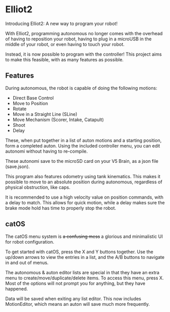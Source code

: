 # Elliot2
Introducing Elliot2: A new way to program your robot!

With Elliot2, programming autonomous no longer comes with the overhead of having to reposition your robot, having to plug in a microUSB in the middle of your robot, or even having to touch your robot.

Instead, it is now possible to program with the controller! This project aims to make this feasible, with as many features as possible.

## Features
During autonomous, the robot is capable of doing the following motions:
  - Direct Base Control
  - Move to Position
  - Rotate
  - Move in a Straight Line (SLine)
  - Move Mechanism (Scorer, Intake, Catapult)
  - Shoot
  - Delay

These, when put together in a list of auton motions and a starting position, form a completed auton. Using the included controller menu, you can edit autonomi without having to re-compile.

These autonomi save to the microSD card on your V5 Brain, as a json file (save.json). 

This program also features odometry using tank kinematics. This makes it possible to move to an absolute position during autonomous, regardless of physical obstruction, like caps. 

It is recommended to use a high velocity value on position commands, with a delay to match. This allows for quick motion, while a delay makes sure the brake mode hold has time to properly stop the robot.

## catOS
The catOS menu system is ~~a confusing mess~~ a glorious and minimalistic UI for robot configuration.

To get started with catOS, press the X and Y buttons together. Use the up/down arrows to view the entries in a list, and the A/B buttons to navigate in and out of menus.

The autonomous & auton editor lists are special in that they have an extra menu to create/move/duplicate/delete items. To access this menu, press X. Most of the options will not prompt you for anything, but they have happened.

Data will be saved when exiting any list editor. This now includes MotionEditor, which means an auton will save much more frequently.